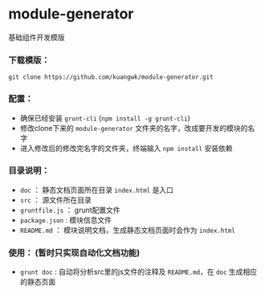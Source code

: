 module-generator
==========

基础组件开发模版

### 下载模版：

	git clone https://github.com/kuangwk/module-generator.git

### 配置：
	
* 确保已经安装 `grunt-cli` (`npm install -g grunt-cli`)
* 修改clone下来的 `module-generator` 文件夹的名字，改成要开发的模块的名字
* 进入修改后的修改完名字的文件夹，终端输入 `npm install` 安装依赖

### 目录说明：
	
* `doc` ： 静态文档页面所在目录 `index.html` 是入口
* `src` ： 源文件所在目录
* `gruntfile.js` ： grunt配置文件
* `package.json` :  模块信息文件
* `README.md` ： 模块说明文档，生成静态文档页面时会作为 `index.html`
	
### 使用： (暂时只实现自动化文档功能)

* `grunt doc` : 自动将分析src里的js文件的注释及 `README.md`，在 `doc` 生成相应的静态页面 
	
		
